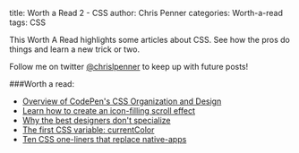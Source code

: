 title: Worth a Read 2 - CSS
author: Chris Penner
categories: Worth-a-read
tags: CSS

This Worth A Read highlights some articles about CSS. See how the pros do
things and learn a new trick or two.

Follow me on twitter
[@chrislpenner](http://www.twitter.com/chrislpenner) to keep up with
future posts!

###Worth a read:

* [Overview of CodePen's CSS Organization and Design](http://codepen.io/chriscoyier/blog/codepens-css)
* [Learn how to create an icon-filling scroll effect](http://codyhouse.co/gem/icons-filling-effect/)
* [Why the best designers don't specialize](http://www.hugeinc.com/ideas/perspective/why-the-best-designers-dont-specialize)
* [The first CSS variable: currentColor](http://demosthenes.info/blog/908/The-First-CSS-Variable-currentColor)
* [Ten CSS one-liners that replace native-apps](http://alistapart.com/blog/post/ten-css-one-liners-to-replace-native-apps)
